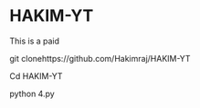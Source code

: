 # HAKIM-YT
This is a paid





git clonehttps://github.com/Hakimraj/HAKIM-YT

Cd HAKIM-YT

python 4.py


